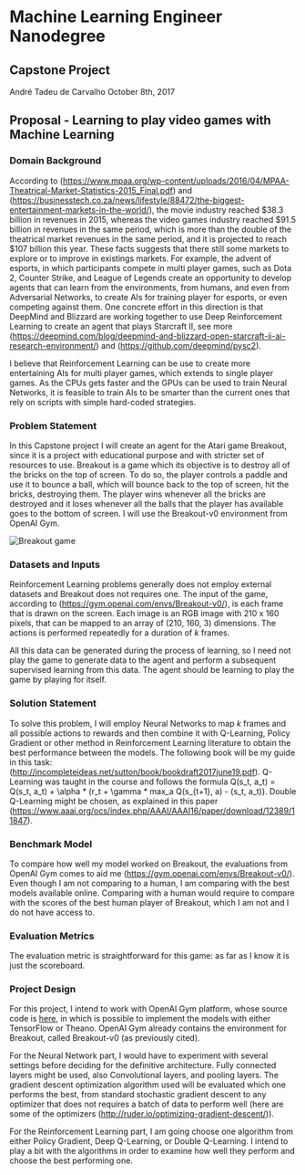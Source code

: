 # Machine Learning Engineer Nanodegree
## Capstone Project

Andr&eacute; Tadeu de Carvalho
October 8th, 2017

## Proposal - Learning to play video games with Machine Learning

### Domain Background

According to (https://www.mpaa.org/wp-content/uploads/2016/04/MPAA-Theatrical-Market-Statistics-2015_Final.pdf) and (https://businesstech.co.za/news/lifestyle/88472/the-biggest-entertainment-markets-in-the-world/), the movie industry reached $38.3 billion in revenues in 2015, whereas the video games industry reached $91.5 billion in revenues in the same period, which is more than the double of the theatrical market revenues in the same period, and it is projected to reach $107 billion this year. These facts suggests that there still some markets to explore or to improve in existings markets. For example, the advent of esports, in which participants compete in multi player games, such as Dota 2, Counter Strike, and League of Legends create an opportunity to develop agents that can learn from the environments, from humans, and even from Adversarial Networks, to create AIs for training player for esports, or even competing against them. One concrete effort in this direction is that DeepMind and Blizzard are working together to use Deep Reinforcement Learning to create an agent that plays Starcraft II, see more (https://deepmind.com/blog/deepmind-and-blizzard-open-starcraft-ii-ai-research-environment/) and (https://github.com/deepmind/pysc2).

I believe that Reinforcement Learning can be use to create more entertaining AIs for multi player games, which extends to single player games. As the CPUs gets faster and the GPUs can be used to train Neural Networks, it is feasible to train AIs to be smarter than the current ones that rely on scripts with simple hard-coded strategies.

### Problem Statement

In this Capstone project I will create an agent for the Atari game Breakout, since it is a project with educational purpose and with stricter set of resources to use. Breakout is a game which its objective is to destroy all of the bricks on the top of screen. To do so, the player controls a paddle and use it to bounce a ball, which will bounce back to the top of screen, hit the bricks, destroying them. The player wins whenever all the bricks are destroyed and it loses whenever all the balls that the player has available goes to the bottom of screen. I will use the Breakout-v0 environment from OpenAI Gym.

![Breakout game](http://blogtectoy.com.br/wp-content/uploads/2017/08/Breakout_atari_2600.png)

### Datasets and Inputs

Reinforcement Learning problems generally does not employ external datasets and Breakout does not requires one. The input of the game, according to (https://gym.openai.com/envs/Breakout-v0/), is each frame that is drawn on the screen. Each image is an RGB image with 210 x 160 pixels, that can be mapped to an array of (210, 160, 3) dimensions. The actions is performed repeatedly for a duration of *k* frames.

All this data can be generated during the process of learning, so I need not play the game to generate data to the agent and perform a subsequent supervised learning from this data. The agent should be learning to play the game by playing for itself.

### Solution Statement

To solve this problem, I will employ Neural Networks to map *k* frames and all possible actions to rewards and then combine it with Q-Learning, Policy Gradient or other method in Reinforcement Learning literature to obtain the best performance between the models. The following book will be my guide in this task: (http://incompleteideas.net/sutton/book/bookdraft2017june19.pdf). Q-Learning was taught in the course and follows the formula Q(s_t, a_t) = Q(s_t, a_t) + \alpha * (r_t + \gamma * max_a Q(s_{t+1}, a) - (s_t, a_t)). Double Q-Learning might be chosen, as explained in this paper (https://www.aaai.org/ocs/index.php/AAAI/AAAI16/paper/download/12389/11847).

### Benchmark Model

To compare how well my model worked on Breakout, the evaluations from OpenAI Gym comes to aid me (https://gym.openai.com/envs/Breakout-v0/). Even though I am not comparing to a human, I am comparing with the best models available online. Comparing with a human would require to compare with the scores of the best human player of Breakout, which I am not and I do not have access to.

### Evaluation Metrics

The evaluation metric is straightforward for this game: as far as I know it is just the scoreboard.

### Project Design

For this project, I intend to work with OpenAI Gym platform, whose source code is [here](https://github.com/openai/gym), in which is possible to implement the models with either TensorFlow or Theano. OpenAI Gym already contains the environment for Breakout, called Breakout-v0 (as previously cited).

For the Neural Network part, I would have to experiment with several settings before deciding for the definitive architecture. Fully connected layers might be used, also Convolutional layers, and pooling layers. The gradient descent optimization algorithm used will be evaluated which one performs the best, from standard stochastic gradient descent to any optimizer that does not requires a batch of data to perform well (here are some of the optimizers (http://ruder.io/optimizing-gradient-descent/)).

For the Reinforcement Learning part, I am going choose one algorithm from either Policy Gradient, Deep Q-Learning, or Double Q-Learning. I intend to play a bit with the algorithms in order to examine how well they perform and choose the best performing one.
